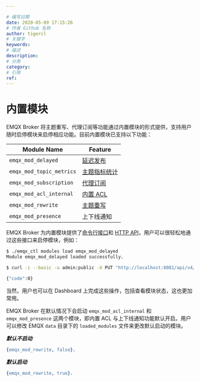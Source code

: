 ```yaml
---

# 编写日期
date: 2020-05-09 17:15:26
# 作者 Github 名称
author: tigercl
# 关键字
keywords:
# 描述
description:
# 分类
category: 
# 引用
ref:
---
```


# 内置模块

EMQX Broker 将主题重写、代理订阅等功能通过内置模块的形式提供，支持用户随时启停模块来启停相应功能。目前内置模块已支持以下功能：

| Module Name              | Feature                                |
| ------------------------ | -------------------------------------- |
| `emqx_mod_delayed`       | [延迟发布](./delay-publish.md)         |
| `emqx_mod_topic_metrics` | [主题指标统计](./metrics-and-stats.md) |
| `emqx_mod_subscription`  | [代理订阅](./proxy-subscriptions.md)    |
| `emqx_mod_acl_internal`  | [内置 ACL](./acl-file.md)                |
| `emqx_mod_rewrite`       | [主题重写](./topic-rewrite.md)         |
| `emqx_mod_presence`      | 上下线通知                             |

EMQX Broker 为内置模块提供了[命令行接口](./cli.md#endpoint-modules)和 [HTTP API](./http-api.md#endpoint-modules)，用户可以很轻松地通过这些接口来启停模块，例如：

```bash
$ ./emqx_ctl modules load emqx_mod_delayed
Module emqx_mod_delayed loaded successfully.
```

```bash
$ curl -i --basic -u admin:public -X PUT "http://localhost:8081/api/v4/nodes/emqx@127.0.0.1/modules/emqx_mod_delayed/load"

{"code":0}
```

当然，用户也可以在 Dashboard 上完成这些操作，包括查看模块状态，这也更加常用。

EMQX Broker 在默认情况下会启动 `emqx_mod_acl_internal` 和 `emqx_mod_presence` 这两个模块，即内置 ACL 与上下线通知功能默认开启。用户可以修改 EMQX `data` 目录下的 `loaded_modules` 文件来更改默认启动的模块。

***默认不启动***

```erlang
{emqx_mod_rewrite, false}.
```

***默认启动***

```erlang
{emqx_mod_rewrite, true}.
```
